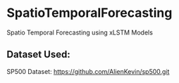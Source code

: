 # SpatioTemporalForecasting
Spatio Temporal Forecasting using xLSTM Models

## Dataset Used:
SP500 Dataset: https://github.com/AlienKevin/sp500.git
